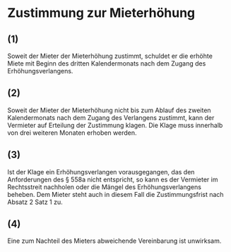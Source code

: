 # Zustimmung zur Mieterhöhung



## (1)

 Soweit der Mieter der Mieterhöhung zustimmt, schuldet er die erhöhte Miete mit Beginn des dritten Kalendermonats nach dem Zugang des Erhöhungsverlangens.

## (2)

 Soweit der Mieter der Mieterhöhung nicht bis zum Ablauf des zweiten Kalendermonats nach dem Zugang des Verlangens zustimmt, kann der Vermieter auf Erteilung der Zustimmung klagen. Die Klage muss innerhalb von drei weiteren Monaten erhoben werden.

## (3)

 Ist der Klage ein Erhöhungsverlangen vorausgegangen, das den Anforderungen des § 558a nicht entspricht, so kann es der Vermieter im Rechtsstreit nachholen oder die Mängel des Erhöhungsverlangens beheben. Dem Mieter steht auch in diesem Fall die Zustimmungsfrist nach Absatz 2 Satz 1 zu.

## (4)

 Eine zum Nachteil des Mieters abweichende Vereinbarung ist unwirksam. 

